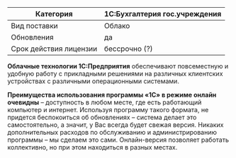 
| Категория              | 1С:Бухгалтерия гос.учреждения |
| ---------------------- | ----------------------------- |
| Вид поставки           | Облако                        |
| Обновления             | да                            |
| Срок действия лицензии | бессрочно (?)                 |

**Облачные технологии 1C:Предприятия** обеспечивают повсеместную и удобную работу с прикладными решениями на различных клиентских устройствах с различными операционными системами.

**Преимущества использования программы «1С» в режиме онлайн очевидны** – доступность в любом месте, где есть работающий компьютер и интернет. Используя программу такого формата, не придется беспокоиться об обновлениях – система делает это самостоятельно, а значит, у Вас всегда будет свежая версия. Никаких дополнительных расходов по обслуживанию и администрированию программы – мы сделаем это сами. Онлайн-версия позволяет работать коллективно, но при этом находиться в разных местах.